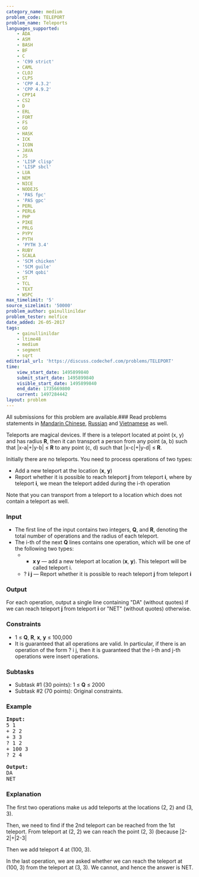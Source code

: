 ```yaml
---
category_name: medium
problem_code: TELEPORT
problem_name: Teleports
languages_supported:
    - ADA
    - ASM
    - BASH
    - BF
    - C
    - 'C99 strict'
    - CAML
    - CLOJ
    - CLPS
    - 'CPP 4.3.2'
    - 'CPP 4.9.2'
    - CPP14
    - CS2
    - D
    - ERL
    - FORT
    - FS
    - GO
    - HASK
    - ICK
    - ICON
    - JAVA
    - JS
    - 'LISP clisp'
    - 'LISP sbcl'
    - LUA
    - NEM
    - NICE
    - NODEJS
    - 'PAS fpc'
    - 'PAS gpc'
    - PERL
    - PERL6
    - PHP
    - PIKE
    - PRLG
    - PYPY
    - PYTH
    - 'PYTH 3.4'
    - RUBY
    - SCALA
    - 'SCM chicken'
    - 'SCM guile'
    - 'SCM qobi'
    - ST
    - TCL
    - TEXT
    - WSPC
max_timelimit: '5'
source_sizelimit: '50000'
problem_author: gainullinildar
problem_tester: melfice
date_added: 26-05-2017
tags:
    - gainullinildar
    - ltime48
    - medium
    - segment
    - sqrt
editorial_url: 'https://discuss.codechef.com/problems/TELEPORT'
time:
    view_start_date: 1495899840
    submit_start_date: 1495899840
    visible_start_date: 1495899840
    end_date: 1735669800
    current: 1497284442
layout: problem
---
```

All submissions for this problem are available.###  Read problems statements in [Mandarin Chinese](http://www.codechef.com/download/translated/LTIME48/mandarin/TELEPORT.pdf), [Russian](http://www.codechef.com/download/translated/LTIME48/russian/TELEPORT.pdf) and [Vietnamese](http://www.codechef.com/download/translated/LTIME48/vietnamese/TELEPORT.pdf) as well.

Teleports are magical devices. If there is a teleport located at point (x, y) and has radius **R**, then it can transport a person from any point (a, b) such that |x-a|+|y-b| ≤ **R** to any point (c, d) such that |x-c|+|y-d| ≤ **R**.

Initially there are no teleports. You need to process operations of two types:

- Add a new teleport at the location (**x**, **y**)
- Report whether it is possible to reach teleport **j** from teleport **i**, where by teleport **i**, we mean the teleport added during the i-th operation

Note that you can transport from a teleport to a location which does not contain a teleport as well.

### Input

- The first line of the input contains two integers, **Q**, and **R**, denoting the total number of operations and the radius of each teleport.
- The i-th of the next **Q** lines contains one operation, which will be one of the following two types: 
    - + **x y** — add a new teleport at location (**x**, **y**). This teleport will be called teleport i.
    - ? **i j** — Report whether it is possible to reach teleport **j** from teleport **i**

### Output

For each operation, output a single line containing "DA" (without quotes) if we can reach teleport **j** from teleport **i** or "NET" (without quotes) otherwise.

### Constraints

- 1 ≤ **Q**, **R**, **x**, **y** ≤ 100,000
- It is guaranteed that all operations are valid. In particular, if there is an operation of the form ? i j, then it is guaranteed that the i-th and j-th operations were insert operations.

### Subtasks

- Subtask #1 (30 points): 1 ≤ **Q** ≤ 2000
- Subtask #2 (70 points): Original constraints.

### Example

<pre><b>Input:</b>
5 1
+ 2 2
+ 3 3
? 1 2
+ 100 3
? 2 4

<b>Output:</b>
DA 
NET
</pre>
### Explanation

The first two operations make us add teleports at the locations (2, 2) and (3, 3).

 Then, we need to find if the 2nd teleport can be reached from the 1st teleport. From teleport at (2, 2) we can reach the point (2, 3) (because |2-2|+|2-3|

 Then we add teleport 4 at (100, 3).

 In the last operation, we are asked whether we can reach the teleport at (100, 3) from the teleport at (3, 3). We cannot, and hence the answer is NET.

